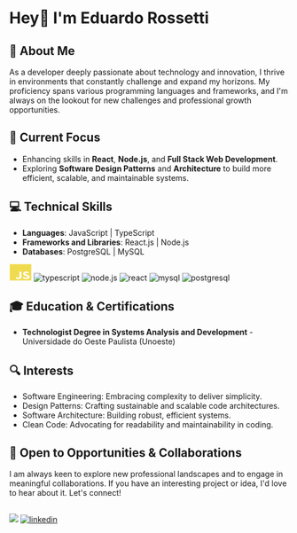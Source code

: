 # Hey👋 I'm Eduardo Rossetti 

## 🚀 About Me
As a developer deeply passionate about technology and innovation, I thrive in environments that constantly challenge and expand my horizons. My proficiency spans various programming languages and frameworks, and I'm always on the lookout for new challenges and professional growth opportunities.

## 🌱 Current Focus
- Enhancing skills in **React**, **Node.js**, and **Full Stack Web Development**.
- Exploring **Software Design Patterns** and **Architecture** to build more efficient, scalable, and maintainable systems.

## 💻 Technical Skills
- **Languages**: JavaScript | TypeScript
- **Frameworks and Libraries**: React.js | Node.js
- **Databases**: PostgreSQL | MySQL
<div>
  <img alt="js" height="30" width="40" src="https://raw.githubusercontent.com/devicons/devicon/master/icons/javascript/javascript-plain.svg"/>
  <img alt="typescript" height="30" width="40" src="https://cdn.jsdelivr.net/gh/devicons/devicon/icons/typescript/typescript-original.svg" />
  <img alt="node.js" height="30" width="40" src="https://cdn.jsdelivr.net/gh/devicons/devicon/icons/nodejs/nodejs-original.svg" />
  <img alt="react" height="30" width="40" src="https://cdn.jsdelivr.net/gh/devicons/devicon/icons/react/react-original.svg" />
  <img alt="mysql" height="30" width="40" src="https://cdn.jsdelivr.net/gh/devicons/devicon/icons/mysql/mysql-original.svg" />
  <img alt="postgresql" height="30" width="40" src="https://cdn.jsdelivr.net/gh/devicons/devicon/icons/postgresql/postgresql-plain-wordmark.svg" />
</div>

## 🎓 Education & Certifications
- **Technologist Degree in Systems Analysis and Development** - Universidade do Oeste Paulista (Unoeste)

## 🔍 Interests
- Software Engineering: Embracing complexity to deliver simplicity.
- Design Patterns: Crafting sustainable and scalable code architectures.
- Software Architecture: Building robust, efficient systems.
- Clean Code: Advocating for readability and maintainability in coding.

## 🌟 Open to Opportunities & Collaborations
I am always keen to explore new professional landscapes and to engage in meaningful collaborations. If you have an interesting project or idea, I'd love to hear about it. Let's connect!

##
  <a href="https://www.instagram.com/eduardorossetti7/" target="_blank"><img src="https://img.shields.io/badge/-Instagram-%23E4405F?style=for-the-badge&logo=instagram&logoColor=white"></a>
  <a href="https://www.linkedin.com/in/eduardo-rossetti/" target="_blank"><img alt="linkedin" src="https://img.shields.io/badge/LinkedIn-0077B5?style=for-the-badge&logo=linkedin&logoColor=white"></a>
